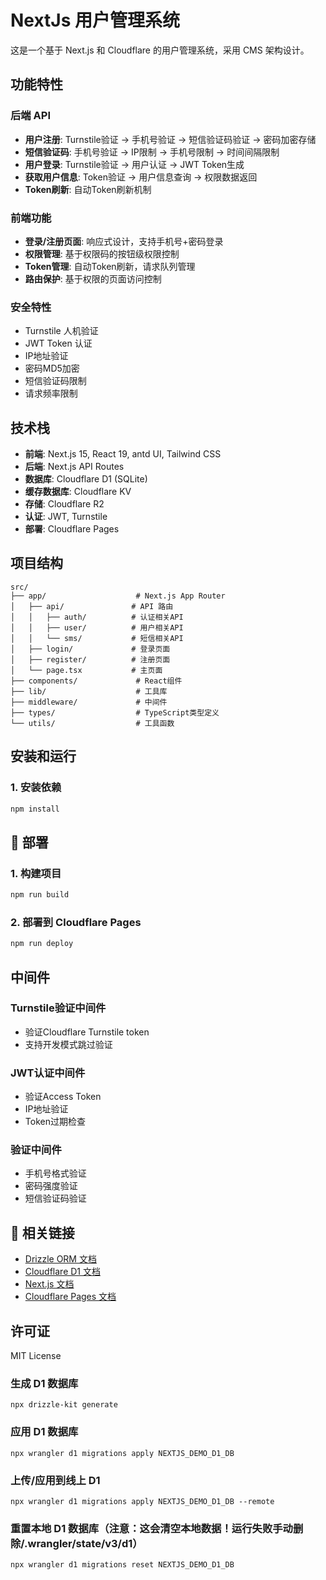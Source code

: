 # NextJs 用户管理系统

这是一个基于 Next.js 和 Cloudflare 的用户管理系统，采用 CMS 架构设计。

## 功能特性

### 后端 API
- **用户注册**: Turnstile验证 → 手机号验证 → 短信验证码验证 → 密码加密存储
- **短信验证码**: 手机号验证 → IP限制 → 手机号限制 → 时间间隔限制
- **用户登录**: Turnstile验证 → 用户认证 → JWT Token生成
- **获取用户信息**: Token验证 → 用户信息查询 → 权限数据返回
- **Token刷新**: 自动Token刷新机制

### 前端功能
- **登录/注册页面**: 响应式设计，支持手机号+密码登录
- **权限管理**: 基于权限码的按钮级权限控制
- **Token管理**: 自动Token刷新，请求队列管理
- **路由保护**: 基于权限的页面访问控制

### 安全特性
- Turnstile 人机验证
- JWT Token 认证
- IP地址验证
- 密码MD5加密
- 短信验证码限制
- 请求频率限制

## 技术栈

- **前端**: Next.js 15, React 19, antd UI, Tailwind CSS
- **后端**: Next.js API Routes
- **数据库**: Cloudflare D1 (SQLite)
- **缓存数据库**: Cloudflare KV 
- **存储**: Cloudflare R2
- **认证**: JWT, Turnstile
- **部署**: Cloudflare Pages

## 项目结构

```
src/
├── app/                    # Next.js App Router
│   ├── api/               # API 路由
│   │   ├── auth/          # 认证相关API
│   │   ├── user/          # 用户相关API
│   │   └── sms/           # 短信相关API
│   ├── login/             # 登录页面
│   ├── register/          # 注册页面
│   └── page.tsx           # 主页面
├── components/             # React组件
├── lib/                    # 工具库
├── middleware/             # 中间件
├── types/                  # TypeScript类型定义
└── utils/                  # 工具函数
```

## 安装和运行

### 1. 安装依赖
```bash
npm install
```


## 🚀 部署

### 1. 构建项目
```bash
npm run build
```

### 2. 部署到 Cloudflare Pages
```bash
npm run deploy
```


## 中间件

### Turnstile验证中间件
- 验证Cloudflare Turnstile token
- 支持开发模式跳过验证

### JWT认证中间件
- 验证Access Token
- IP地址验证
- Token过期检查

### 验证中间件
- 手机号格式验证
- 密码强度验证
- 短信验证码验证

## 🔗 相关链接

- [Drizzle ORM 文档](https://orm.drizzle.team/)
- [Cloudflare D1 文档](https://developers.cloudflare.com/d1/)
- [Next.js 文档](https://nextjs.org/docs)
- [Cloudflare Pages 文档](https://developers.cloudflare.com/pages/)

## 许可证

MIT License


### 生成 D1 数据库
```shell
npx drizzle-kit generate
```

### 应用 D1 数据库 
```shell
npx wrangler d1 migrations apply NEXTJS_DEMO_D1_DB
```

### 上传/应用到线上 D1
```shell
npx wrangler d1 migrations apply NEXTJS_DEMO_D1_DB --remote
```

### 重置本地 D1 数据库（注意：这会清空本地数据！运行失败手动删除/.wrangler/state/v3/d1）
```shell
npx wrangler d1 migrations reset NEXTJS_DEMO_D1_DB
```